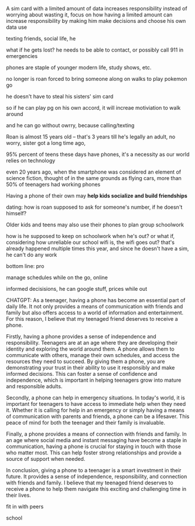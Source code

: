 A sim card with a limited amount of data increases responsibility
instead of worrying about wasting it, focus on how having a limited amount can increase responsibility by making him make decisions and choose his own data use


texting friends, social life, he

what if he gets lost? he needs to be able to contact, or possibly call 911 in emergencies 

phones are staple of younger modern life, study shows, etc.

no longer is roan forced to bring someone along on walks to play pokemon go

he doesn't have to steal his sisters' sim card

so if he can play pg on his own accord, it will increae motiviation to walk around

and he can go without owrry, because calling/texting

Roan is almost 15 years old – that's 3 years till he's legally an adult, no worry, sister got a long time ago, 

95% percent of teens these days have phones, it's a necessity as our world relies on technology

even 20 years ago, when the smartphone was considered an element of science fiction, thought of in the same grounds as flying cars, more than 50% of teenagers had working phones

Having a phone of their own may **help kids socialize and build friendships**

dating: how is roan supposed to ask for someone's number, if he doesn't himself?

Older kids and teens may also use their phones to plan group schoolwork

how is he supposed to keep on schoolwork when he's out? or what if, considering how unreliable our school wifi is, the wifi goes out? that's already happened multiple times this year, and since he doesn't have a sim, he can't do any work

bottom line: pro

manage schedules while on the go, online

informed decisisions, he can google stuff, prices while out


CHATGPT:
As a teenager, having a phone has become an essential part of daily life. It not only provides a means of communication with friends and family but also offers access to a world of information and entertainment. For this reason, I believe that my teenaged friend deserves to receive a phone.

Firstly, having a phone provides a sense of independence and responsibility. Teenagers are at an age where they are developing their identity and exploring the world around them. A phone allows them to communicate with others, manage their own schedules, and access the resources they need to succeed. By giving them a phone, you are demonstrating your trust in their ability to use it responsibly and make informed decisions. This can foster a sense of confidence and independence, which is important in helping teenagers grow into mature and responsible adults.

Secondly, a phone can help in emergency situations. In today's world, it is important for teenagers to have access to immediate help when they need it. Whether it is calling for help in an emergency or simply having a means of communication with parents and friends, a phone can be a lifesaver. This peace of mind for both the teenager and their family is invaluable.

Finally, a phone provides a means of connection with friends and family. In an age where social media and instant messaging have become a staple in communication, having a phone is crucial for staying in touch with those who matter most. This can help foster strong relationships and provide a source of support when needed.

In conclusion, giving a phone to a teenager is a smart investment in their future. It provides a sense of independence, responsibility, and connection with friends and family. I believe that my teenaged friend deserves to receive a phone to help them navigate this exciting and challenging time in their lives.

fit in with peers

school

